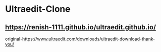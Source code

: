 # Ultraedit-Clone
https://renish-1111.github.io/ultraedit.github.io/
-
original-https://www.ultraedit.com/downloads/ultraedit-download-thank-you/
